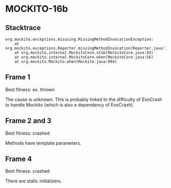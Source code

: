 # MOCKITO-16b

## Stacktrace

```
org.mockito.exceptions.misusing.MissingMethodInvocationException:
	at org.mockito.exceptions.Reporter.missingMethodInvocation(Reporter.java:77)
	at org.mockito.internal.MockitoCore.stub(MockitoCore.java:43)
	at org.mockito.internal.MockitoCore.when(MockitoCore.java:56)
	at org.mockito.Mockito.when(Mockito.java:994)
```

## Frame 1

Best fitness: ex. thrown

The cause is unknown. This is probably linked to the difficulty of EvoCrash to handle Mockito (which is also a dependency of EvoCrash).

## Frame 2 and 3

Best fitness: crashed

Methods have template parameters.

## Frame 4

Best fitness: crashed

There are static initializers.
